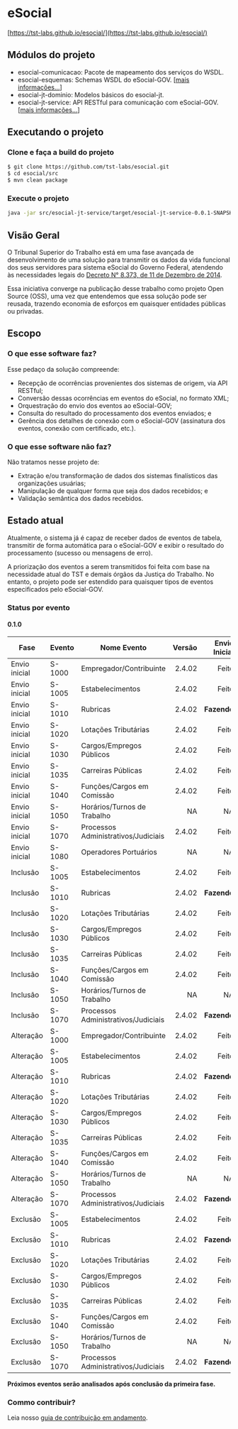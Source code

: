 # eSocial

[https://tst-labs.github.io/esocial/](https://tst-labs.github.io/esocial/)

## Módulos do projeto

- esocial-comunicacao: Pacote de mapeamento dos serviços do WSDL.
- esocial-esquemas: Schemas WSDL do eSocial-GOV. [[mais informações...](src/esocial-esquemas/README.md)]
- esocial-jt-dominio: Modelos básicos do esocial-jt.
- esocial-jt-service: API RESTful para comunicação com eSocial-GOV. [[mais informações...](src/esocial-jt-service/README.md)]

## Executando o projeto

### Clone e faça a build do projeto

```bash
$ git clone https://github.com/tst-labs/esocial.git
$ cd esocial/src
$ mvn clean package
```

### Execute o projeto

```bash
java -jar src/esocial-jt-service/target/esocial-jt-service-0.0.1-SNAPSHOT.jar
```

## Visão Geral

O Tribunal Superior do Trabalho está em uma fase avançada de desenvolvimento de uma solução para transmitir os dados
da vida funcional dos seus servidores para sistema eSocial do Governo Federal, atendendo às necessidades legais do
<a href="http://www.planalto.gov.br/ccivil_03/_ato2011-2014/2014/decreto/d8373.htm">Decreto N° 8.373, de 11 de Dezembro de 2014</a>.

Essa iniciativa converge na publicação desse trabalho como projeto Open Source (OSS), uma vez que entendemos que essa solução
pode ser reusada, trazendo economia de esforços em quaisquer entidades públicas ou privadas.

## Escopo

### O que esse software **faz**?

Esse pedaço da solução compreende:

- Recepção de ocorrências provenientes dos sistemas de origem, via API RESTful;
- Conversão dessas ocorrências em eventos do eSocial, no formato XML;
- Orquestração do envio dos eventos ao eSocial-GOV;
- Consulta do resultado do processamento dos eventos enviados; e
- Gerência dos detalhes de conexão com o eSocial-GOV (assinatura dos eventos, conexão com certificado, etc.).

### O que esse software **não faz**?

Não tratamos nesse projeto de:

- Extração e/ou transformação de dados dos sistemas finalísticos das organizações usuárias;
- Manipulação de qualquer forma que seja dos dados recebidos; e
- Validação semântica dos dados recebidos.

## Estado atual

Atualmente, o sistema já é capaz de receber dados de eventos de tabela, transmitir de forma automática
para o eSocial-GOV e exibir o resultado do processamento (sucesso ou mensagens de erro).

A priorização dos eventos a serem transmitidos foi feita com base na necessidade atual do TST e
demais órgãos da Justiça do Trabalho. No entanto, o projeto pode ser estendido para quaisquer tipos
de eventos especificados pelo eSocial-GOV.

### Status por evento

#### 0.1.0

| Fase          | Evento | Nome Evento                         | Versão | Envio Inicial |
| ------------- | ------ | ----------------------------------- | -----: | ------------: |
| Envio inicial | S-1000 | Empregador/Contribuinte             | 2.4.02 |         Feito |
| Envio inicial | S-1005 | Estabelecimentos                    | 2.4.02 |         Feito |
| Envio inicial | S-1010 | Rubricas                            | 2.4.02 |   **Fazendo** |
| Envio inicial | S-1020 | Lotações Tributárias                | 2.4.02 |         Feito |
| Envio inicial | S-1030 | Cargos/Empregos Públicos            | 2.4.02 |         Feito |
| Envio inicial | S-1035 | Carreiras Públicas                  | 2.4.02 |         Feito |
| Envio inicial | S-1040 | Funções/Cargos em Comissão          | 2.4.02 |         Feito |
| Envio inicial | S-1050 | Horários/Turnos de Trabalho         |     NA |            NA |
| Envio inicial | S-1070 | Processos Administrativos/Judiciais | 2.4.02 |         Feito |
| Envio inicial | S-1080 | Operadores Portuários               |     NA |            NA |
| Inclusão      | S-1005 | Estabelecimentos                    | 2.4.02 |         Feito |
| Inclusão      | S-1010 | Rubricas                            | 2.4.02 |   **Fazendo** |
| Inclusão      | S-1020 | Lotações Tributárias                | 2.4.02 |         Feito |
| Inclusão      | S-1030 | Cargos/Empregos Públicos            | 2.4.02 |         Feito |
| Inclusão      | S-1035 | Carreiras Públicas                  | 2.4.02 |         Feito |
| Inclusão      | S-1040 | Funções/Cargos em Comissão          | 2.4.02 |         Feito |
| Inclusão      | S-1050 | Horários/Turnos de Trabalho         |     NA |            NA |
| Inclusão      | S-1070 | Processos Administrativos/Judiciais | 2.4.02 |   **Fazendo** |
| Alteração     | S-1000 | Empregador/Contribuinte             | 2.4.02 |         Feito |
| Alteração     | S-1005 | Estabelecimentos                    | 2.4.02 |         Feito |
| Alteração     | S-1010 | Rubricas                            | 2.4.02 |   **Fazendo** |
| Alteração     | S-1020 | Lotações Tributárias                | 2.4.02 |         Feito |
| Alteração     | S-1030 | Cargos/Empregos Públicos            | 2.4.02 |         Feito |
| Alteração     | S-1035 | Carreiras Públicas                  | 2.4.02 |         Feito |
| Alteração     | S-1040 | Funções/Cargos em Comissão          | 2.4.02 |         Feito |
| Alteração     | S-1050 | Horários/Turnos de Trabalho         |     NA |            NA |
| Alteração     | S-1070 | Processos Administrativos/Judiciais | 2.4.02 |   **Fazendo** |
| Exclusão      | S-1005 | Estabelecimentos                    | 2.4.02 |         Feito |
| Exclusão      | S-1010 | Rubricas                            | 2.4.02 |   **Fazendo** |
| Exclusão      | S-1020 | Lotações Tributárias                | 2.4.02 |         Feito |
| Exclusão      | S-1030 | Cargos/Empregos Públicos            | 2.4.02 |         Feito |
| Exclusão      | S-1035 | Carreiras Públicas                  | 2.4.02 |         Feito |
| Exclusão      | S-1040 | Funções/Cargos em Comissão          | 2.4.02 |         Feito |
| Exclusão      | S-1050 | Horários/Turnos de Trabalho         |     NA |            NA |
| Exclusão      | S-1070 | Processos Administrativos/Judiciais | 2.4.02 |   **Fazendo** |

**Próximos eventos serão analisados após conclusão da primeira fase.**

### Commo contribuir?

Leia nosso [guia de contribuição em andamento](CONTRIBUTING.md).
